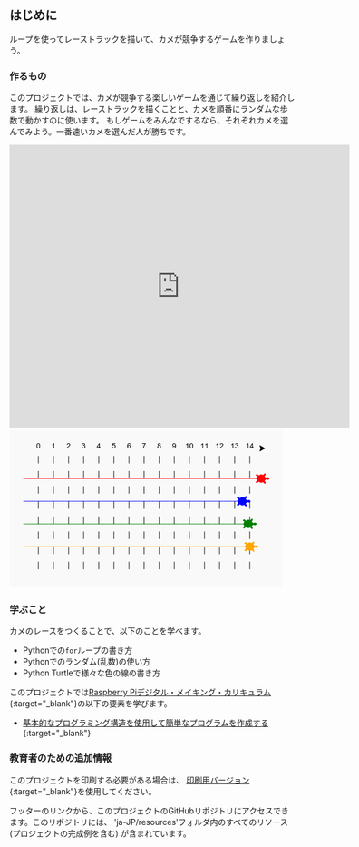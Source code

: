 ## はじめに

ループを使ってレーストラックを描いて、カメが競争するゲームを作りましょう。

### 作るもの

このプロジェクトでは、カメが競争する楽しいゲームを通じて繰り返しを紹介します。 繰り返しは、レーストラックを描くことと、カメを順番にランダムな歩数で動かすのに使います。 もしゲームをみんなでするなら、それぞれカメを選んでみよう。一番速いカメを選んだ人が勝ちです。

<div class="trinket">
  <iframe src="https://trinket.io/embed/python/9339862606?outputOnly=true&start=result" width="600" height="500" frameborder="0" marginwidth="0" marginheight="0" allowfullscreen>
  </iframe>
  <img src="images/race-finished.png">
</div>

### 学ぶこと

カメのレースをつくることで、以下のことを学べます。

+ Pythonでの`for`ループの書き方
+ Pythonでのランダム(乱数)の使い方
+ Python Turtleで様々な色の線の書き方

このプロジェクトでは[Raspberry Piデジタル・メイキング・カリキュラム](http://rpf.io/curriculum){:target="_blank"}の以下の要素を学びます。

+ [基本的なプログラミング構造を使用して簡単なプログラムを作成する](https://www.raspberrypi.org/curriculum/programming/creator/){:target="_blank"}

### 教育者のための追加情報

このプロジェクトを印刷する必要がある場合は、 [印刷用バージョン](https://projects.raspberrypi.org/ja-JP/projects/turtle-race/print){:target="_blank"}を使用してください。

フッターのリンクから、このプロジェクトのGitHubリポジトリにアクセスできます。このリポジトリには、 'ja-JP/resources'フォルダ内のすべてのリソース (プロジェクトの完成例を含む) が含まれています。